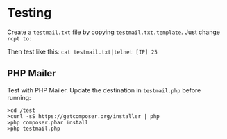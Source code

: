 Testing
========

Create a `testmail.txt` file by copying `testmail.txt.template`. Just change `rcpt to: `

Then test like this: `cat testmail.txt|telnet [IP] 25`


PHP Mailer
----------

Test with PHP Mailer. Update the destination in `testmail.php` before running:

	>cd /test
	>curl -sS https://getcomposer.org/installer | php
	>php composer.phar install
	>php testmail.php

